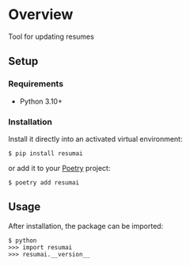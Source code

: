 # Overview

Tool for updating resumes

## Setup

### Requirements

* Python 3.10+

### Installation

Install it directly into an activated virtual environment:

```text
$ pip install resumai
```

or add it to your [Poetry](https://poetry.eustace.io/) project:

```text
$ poetry add resumai
```

## Usage

After installation, the package can be imported:

```text
$ python
>>> import resumai
>>> resumai.__version__
```
